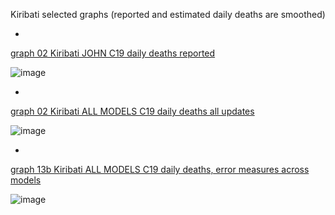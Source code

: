 Kiribati selected graphs (reported and estimated daily deaths are smoothed) 

*

[graph 02 Kiribati JOHN C19 daily deaths reported](https://github.com/pourmalek/CovidLongitudinal/blob/main/output/countries/Kiribati/graph%2002%20Kiribati%20JOHN%20C19%20daily%20deaths%20reported.pdf)

![image](https://github.com/pourmalek/CovidLongitudinal/assets/30849720/b8fc841d-a358-4aa2-8c58-f25b1b0b7721)

*

[graph 02 Kiribati ALL MODELS C19 daily deaths all updates](https://github.com/pourmalek/CovidLongitudinal/blob/main/output/countries/Kiribati/graph%2002%20Kiribati%20ALL%20MODELS%20C19%20daily%20deaths%20all%20updates.pdf)

![image](https://github.com/pourmalek/CovidLongitudinal/assets/30849720/e79ba9e6-ae38-489f-baa2-c71aedb73ca8)

*

[graph 13b Kiribati ALL MODELS C19 daily deaths, error measures across models](https://github.com/pourmalek/CovidLongitudinal/blob/main/output/countries/Kiribati/graph%2013b%20Kiribati%20ALL%20MODELS%20C19%20daily%20deaths%2C%20error%20measures%20across%20models.pdf)

![image](https://github.com/pourmalek/CovidLongitudinal/assets/30849720/56e07a1a-7c5c-429a-83f4-c7a68d191f44)
